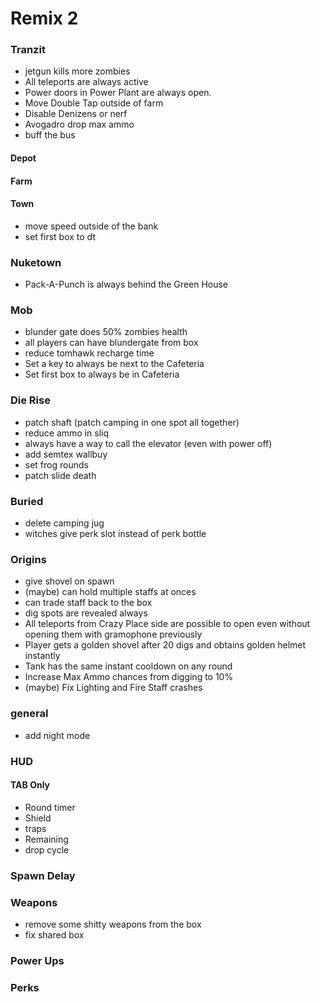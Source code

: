 # Remix 2

### Tranzit
* jetgun kills more zombies
* All teleports are always active
* Power doors in Power Plant are always open.
* Move Double Tap outside of farm
* Disable Denizens or nerf
* Avogadro drop max ammo
* buff the bus

#### Depot

#### Farm

#### Town
* move speed outside of the bank
* set first box to dt

### Nuketown
* Pack-A-Punch is always behind the Green House

### Mob
* blunder gate does 50% zombies health
* all players can have blundergate from box
* reduce tomhawk recharge time
* Set a key to always be next to the Cafeteria
* Set first box to always be in Cafeteria

### Die Rise
* patch shaft (patch camping in one spot all together)
* reduce ammo in sliq
* always have a way to call the elevator (even with power off)
* add semtex wallbuy
* set frog rounds
* patch slide death

### Buried
* delete camping jug
* witches give perk slot instead of perk bottle

### Origins
* give shovel on spawn
* (maybe) can hold multiple staffs at onces 
* can trade staff back to the box
* dig spots are revealed always
* All teleports from Crazy Place side are possible to open even without opening them with gramophone previously
* Player gets a golden shovel after 20 digs and obtains golden helmet instantly
* Tank has the same instant cooldown on any round
* Increase Max Ammo chances from digging to 10%
* (maybe) Fix Lighting and Fire Staff crashes

 
### general
* add night mode

### HUD
#### TAB Only
* Round timer
* Shield
* traps
* Remaining
* drop cycle

### Spawn Delay

### Weapons 
* remove some shitty weapons from the box
* fix shared box

### Power Ups 

### Perks



